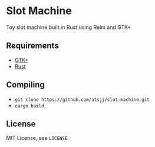 # Slot Machine

Toy slot machine built in Rust using Relm and GTK+

## Requirements

* [GTK+](https://gtk-rs.org/docs-src/requirements)
* [Rust](https://www.rust-lang.org/tools/install)

## Compiling

* `git clone https://github.com/atsjj/slot-machine.git`
* `cargo build`

## License

MIT License, see `LICENSE`
